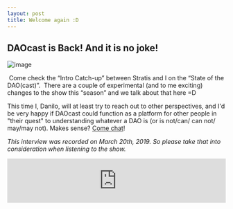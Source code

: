 ```yaml
---
layout: post
title: Welcome again :D
---
```


## DAOcast is Back! And it is no joke!

![image](/assets/images/banners/s02welcome.png)

 Come check the “Intro Catch-up” between Stratis and I on the “State of the DAO(cast)”.  There are a couple of experimental (and to me exciting) changes to the show this “season” and we talk about that here =D  

This time I, Danilo, will at least try to reach out to other perspectives, and I'd be very happy if DAOcast could function as a platform for other people in "their quest" to understanding whatever a DAO is (or is not/can/ can not/ may/may not). Makes sense? [Come chat](https://t.me/joinchat/F8MHBxCYQUgthJoz8zaPXg)!

*This interview was recorded on March 20th, 2019. So please take that into consideration when listening to the show.*

<iframe src="https://anchor.fm/daocast/embed/episodes/DAOcast-is-back-e3k53r" height="102px" width="100%" frameborder="0" scrolling="no"></iframe>
